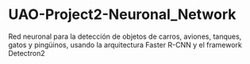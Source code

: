# UAO-Project2-Neuronal_Network
Red neuronal para la detección de objetos de carros, aviones, tanques, gatos y pingüinos, usando la arquitectura Faster R-CNN y el framework Detectron2
